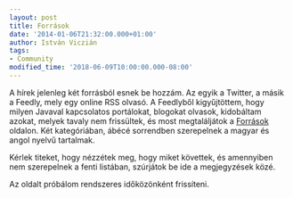 ```yaml
---
layout: post
title: Források
date: '2014-01-06T21:32:00.000+01:00'
author: István Viczián
tags:
- Community
modified_time: '2018-06-09T10:00:00.000-08:00'
---
```


A hírek jelenleg két forrásból esnek be hozzám. Az egyik a Twitter, a
másik a Feedly, mely egy online RSS olvasó. A Feedlyből kigyűjtöttem,
hogy milyen Javaval kapcsolatos portálokat, blogokat olvasok, kidobáltam
azokat, melyek tavaly nem frissültek, és most megtaláljátok a
[Források](/forrasok.html) oldalon. Két kategóriában, ábécé sorrendben
szerepelnek a magyar és angol nyelvű tartalmak.

Kérlek titeket, hogy nézzétek meg, hogy miket követtek, és amennyiben
nem szerepelnek a fenti listában, szúrjátok be ide a megjegyzések közé.

Az oldalt próbálom rendszeres időközönként frissíteni.
